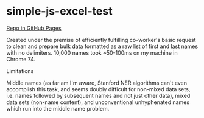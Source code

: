 # simple-js-excel-test


<a href="https://maldici.github.io/simple-js-excel-test/" target="_blank" rel="noopener">
Repo in GitHub Pages
</a>

Created under the premise of efficiently fulfilling co-worker's basic request to clean and prepare bulk data formatted as a raw list of first and last names with no delimiters. 10,000 names took ~50-100ms on my machine in Chrome 74.


Limitations

Middle names (as far am I'm aware, Stanford NER algorithms can't even accomplish this task, and seems doubly difficult for non-mixed data sets, i.e. names followed by subsequent names and not just other data), mixed data sets (non-name content), and unconventional unhyphenated names which run into the middle name problem.
